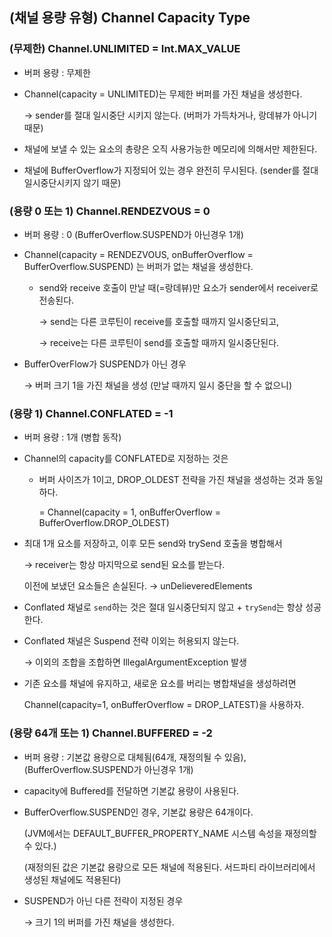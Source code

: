 ## (채널 용량 유형) Channel Capacity Type

### (무제한) Channel.UNLIMITED = Int.MAX_VALUE

- 버퍼 용량 : 무제한
- Channel(capacity = UNLIMITED)는 무제한 버퍼를 가진 채널을 생성한다.

  → sender를 절대 일시중단 시키지 않는다. (버퍼가 가득차거나, 랑데뷰가 아니기 때문)

- 채널에 보낼 수 있는 요소의 총량은 오직 사용가능한 메모리에 의해서만 제한된다.
- 채널에 BufferOverflow가 지정되어 있는 경우 완전히 무시된다. (sender를 절대 일시중단시키지 않기 때문)

### (용량 0 또는 1) Channel.RENDEZVOUS = 0

- 버퍼 용량 : 0 (BufferOverflow.SUSPEND가 아닌경우 1개)
- Channel(capacity = RENDEZVOUS, onBufferOverflow = BufferOverflow.SUSPEND) 는 버퍼가 없는 채널을 생성한다.
    - send와 receive 호출이 만날 때(=랑데뷰)만 요소가 sender에서 receiver로 전송된다.

      → send는 다른 코루틴이 receive를 호출할 때까지 일시중단되고,

      → receive는 다른 코루틴이 send를 호출할 때까지 일시중단된다.

- BufferOverFlow가 SUSPEND가 아닌 경우

  → 버퍼 크기 1을 가진 채널을 생성 (만날 때까지 일시 중단을 할 수 없으니)


### (용량 1) Channel.CONFLATED = -1

- 버퍼 용량 : 1개 (병합 동작)
- Channel의 capacity를 CONFLATED로 지정하는 것은
    - 버퍼 사이즈가 1이고, DROP_OLDEST 전략을 가진 채널을 생성하는 것과 동일하다.

      = Channel(capacity = 1, onBufferOverflow = BufferOverflow.DROP_OLDEST)

- 최대 1개 요소를 저장하고, 이후 모든 send와 trySend 호출을 병합해서

  → receiver는 항상 마지막으로 send된 요소를 받는다.

  이전에 보냈던 요소들은 손실된다. → unDelieveredElements

- Conflated 채널로 `send`하는 것은 절대 일시중단되지 않고 + `trySend`는  항상 성공한다.
- Conflated 채널은 Suspend 전략 이외는 허용되지 않는다.

  → 이외의 조합을 조합하면 IllegalArgumentException 발생

- 기존 요소를 채널에 유지하고, 새로운 요소를 버리는 병합채널을 생성하려면

  Channel(capacity=1, onBufferOverflow = DROP_LATEST)을 사용하자.


### (용량 64개 또는 1) Channel.BUFFERED = -2

- 버퍼 용량 : 기본값 용량으로 대체됨(64개, 재정의될 수 있음), (BufferOverflow.SUSPEND가 아닌경우 1개)
- capacity에 Buffered를 전달하면 기본값 용량이 사용된다.
- BufferOverflow.SUSPEND인 경우, 기본값 용량은 64개이다.

  (JVM에서는 DEFAULT_BUFFER_PROPERTY_NAME 시스템 속성을 재정의할 수 있다.)

  (재정의된 값은 기본값 용량으로 모든 채널에 적용된다. 서드파티 라이브러리에서 생성된 채널에도 적용된다)

- SUSPEND가 아닌 다른 전략이 지정된 경우

  →  크기 1의 버퍼를 가진 채널을 생성한다.